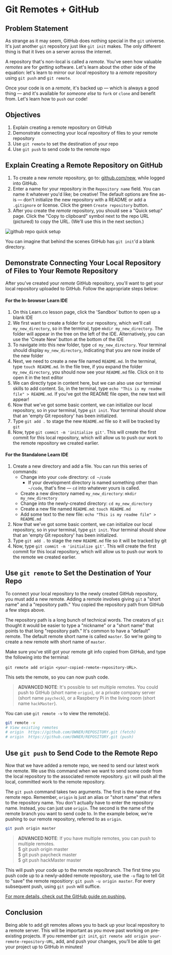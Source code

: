 # Git Remotes + GitHub

## Problem Statement

As strange as it may seem, GitHub does nothing special in the `git` universe.
It's just another `git` repository just like `git init` makes. The only
different thing is that it lives on a server across the internet.

A repository that's non-local is called a _remote_. You've seen how valuable
_remotes_ are for _getting_ software. Let's learn about the other side of the
equation: let's learn to mirror our _local_ repository to a _remote_ repository
using `git push` and `git remote`.

Once your code is on a _remote_, it's backed up &mdash; which is always a good
thing &mdash; and it's available for _someone else_ to `fork` or `clone` and
benefit from. Let's learn how to `push` our code!

## Objectives

1. Explain creating a remote repository on GitHub
2. Demonstrate connecting your local repository of files to your remote repository
3. Use `git remote` to set the destination of your repo
4. Use `git push` to send code to the remote repo


## Explain Creating a Remote Repository on GitHub

1. To create a new _remote_ repository, go to: [github.com/new](https://github.com/new),
while logged into GitHub.
2. Enter a name for your repository in the `Repository name` field. You can
name it whatever you'd like; be creative! The default options are fine as-is —
don't initialize the new repository with a README or add a `.gitignore` or
license. Click the green `Create repository` button.
3. After you create the _remote_ repository, you should see a "Quick setup" page. Click the
"Copy to clipboard" symbol next to the repo URL (pictured) to copy the URL.
(We'll use this in the next section.)

![github repo quick setup](https://curriculum-content.s3.amazonaws.com/web-development/enough-git-for-learn-co/github_quick_setup.png)

You can imagine that behind the scenes GitHub has `git init`'d a blank
directory.

## Demonstrate Connecting Your Local Repository of Files to Your Remote Repository

After you've created your _remote_ GitHub repository, you'll want to get your
local repository uploaded to GitHub. Follow the appropriate steps below:

#### For the In-browser Learn IDE

1. On this Learn.co lesson page, click the 'Sandbox' button to open up a blank
IDE
2. We first want to create a folder for our repository, which we'll call
`my_new_directory`, so in the terminal, type `mkdir my_new_directory`.
The folder will appear in the tree on the left of the IDE. Alternatively,
you can use the 'Create New' button at the
bottom of the IDE
4. To navigate into this new folder, type `cd my_new_directory`. Your terminal
should display `my_new_directory`, indicating that you are now inside of the
new folder
5. Next, we need to create a new file named `README.md`.  In the terminal, type
`touch README.md`.  In the file tree, if you expand the folder `my_new_directory`,
you should now see your `README.md` file. Click on it to open it in the text
editor
6. We can directly type in content here, but we can also use our terminal
skills to add content.  So, in the terminal, type
`echo "This is my readme file" > README.md`. If you've got the README file open,
the new text will appear!
7. Now that we've got some basic content, we can initialize our local
repository, so in your terminal, type `git init`.  Your terminal should show
that an 'empty Git repository' has been initialized.
8. Type `git add .` to stage the new `README.md` file so it will be tracked by `git`
9. Now, type `git commit -m 'initialize git'`.  This will create the first
commit for this local repository, which will allow us to push our work to the
remote repository we created earlier.

#### For the Standalone Learn IDE

1. Create a new directory and add a file. You can run this series of commands:
    * Change into your `code` directory: `cd ~/code`
      - If your development directory is named something other than `~/code`, that's
      fine — `cd` into whatever yours is called.
    * Create a new directory named `my_new_directory`: `mkdir my_new_directory`
    * Change into the newly-created directory: `cd my_new_directory`
    * Create a new file named `README.md`: `touch README.md`
    * Add some text to the new file: `echo "This is my readme file" > README.md`
2. Now that we've got some basic content, we can initialize our local
repository, so in your terminal, type `git init`.  Your terminal should show
that an 'empty Git repository' has been initialized.
3. Type `git add .` to stage the new `README.md` file so it will be tracked by git
4. Now, type `git commit -m 'initialize git'`.  This will create the first
commit for this local repository, which will allow us to push our work to the
remote we created earlier.

## Use `git remote` to Set the Destination of Your Repo

To connect your local repository to the newly created GitHub repository, you
must add a new remote. Adding a remote involves giving `git` a "short name" and
a "repository path." You copied the repository path from GitHub a few steps
above.

The repository path is a long bunch of technical words. The creators of `git`
thought it would be easier to type a "nickname" or a "short name" that points
to that long "repository path." It's common to have a "default" remote. The
default remote short name is called `master`. So we're going to create a new
remote with short name of `master`.

Make sure you've still got your remote git info copied from GitHub, and type
the following into the terminal:

`git remote add origin <your-copied-remote-repository-URL>`.

This sets the remote, so you can now push code.

> **ADVANCED NOTE**: It's possible to set multiple remotes. You could push to
> GitHub (short name `origin`), or a private company server (short name
> `paycheck`), or a Raspberry Pi in the living room (short name `hackMaster`).

You can use `git remote -v` to view the remote(s).

```bash
git remote -v
# View existing remotes
# origin  https://github.com/OWNER/REPOSITORY.git (fetch)
# origin  https://github.com/OWNER/REPOSITORY.git (push)
```

## Use `git push` to Send Code to the Remote Repo

Now that we have added a remote repo, we need to send our latest work the
remote.  We use this command when we want to send some code from the local
repository to the associated remote repository.  `git` will push all the local,
committed work to the remote repository.

The `git push` command takes two arguments.  The first is the name of the
remote repo. Remember, `origin` is just an alias or "short name" that refers to
the repository name. You don't actually have to enter the repository name.
Instead, you can just use `origin`. The second is the name of the remote branch
you want to send code to. In the example below, we're pushing to our remote
repository, referred to as `origin`.

```bash
git push origin master
```

> **ADVANCED NOTE**: If you have multiple remotes, you can push to multiple
> remotes.  
> $ git push origin master  
> $ git push paycheck master  
> $ git push hackMaster master  

This will push your code up to the remote repo/branch. The first time you push
code up to a newly-added remote repository, use the `-u` flag to tell Git to
"save" the remote repositiory: `git push -u origin master`.  For every
subsequent push, using `git push` will suffice.

[For more details, check out the GitHub guide on pushing.](https://help.github.com/articles/pushing-to-a-remote/)

## Conclusion

Being able to add git remotes allows you to back up your local repository to a
remote server. This will be important as you move past working on pre-existing
projects.  If you remember `git init`, `git remote add origin
your-remote-repository-URL`, add, and push your changes, you'll be able to get
your project up to GitHub in minutes!
